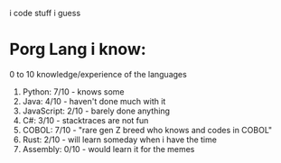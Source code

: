 <p>i code stuff i guess</p>

# Porg Lang i know:
<p> 0 to 10 knowledge/experience of the languages</p>
<ol>
  <li>Python: 7/10 - knows some</li>
  <li>Java: 4/10 - haven't done much with it</li>
  <li>JavaScript: 2/10 - barely done anything</li>
  <li>C#: 3/10 - stacktraces are not fun</li>
  <li>COBOL: 7/10 - "rare gen Z breed who knows and codes in COBOL"</li>
  <li>Rust: 2/10 - will learn someday when i have the time</li>
  <li>Assembly: 0/10 - would learn it for the memes</li>
</ol>


<!--
cringe

- 🔭 I’m currently working on ...
- 🌱 I’m currently learning ...
- 👯 I’m looking to collaborate on ...
- 🤔 I’m looking for help with ...
- 💬 Ask me about ...
- 📫 How to reach me: ...
- 😄 Pronouns: ...
- ⚡ Fun fact: ...
-->
